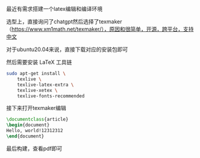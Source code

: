 最近有需求搭建一个latex编辑和编译环境



选型上，直接询问了chatgpt然后选择了texmaker（https://www.xm1math.net/texmaker/），原因和很简单，开源，跨平台，支持中文



对于ubuntu20.04来说，直接下载对应的安装包即可

然后需要安装 LaTeX 工具链

```bash
sudo apt-get install \
	texlive \
	texlive-latex-extra \
	texlive-xetex \
	texlive-fonts-recommended
```

接下来打开texmaker编辑

```latex
\documentclass{article}
\begin{document}
Hello, world!12312312
\end{document}
```

最后构建，查看pdf即可